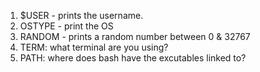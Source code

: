 1. $USER - prints the username.
1. OSTYPE - print the OS
1. RANDOM - prints a random number between 0 & 32767
1. TERM: what terminal are you using?
1. PATH: where does bash have the excutables linked to?